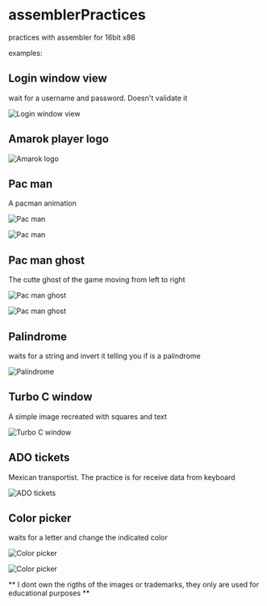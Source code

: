 # assemblerPractices
practices with assembler for 16bit x86

examples:

## Login window view

wait for a username and password. Doesn't validate it

![Login window view](example_images/Screenshot_window.png)

## Amarok player logo

![Amarok logo](example_images/Screenshot_amarok_logo.png)

## Pac man

A pacman animation

![Pac man](example_images/Screenshot_pacman1.png)

![Pac man](example_images/Screenshot_pacman2.png)

## Pac man ghost

The cutte ghost of the game moving from left to right

![Pac man ghost](example_images/Screenshot_ghost1.png)

![Pac man ghost](example_images/Screenshot_ghost2.png)

## Palindrome

waits for a string and invert it telling you if is a palindrome

![Palindrome](example_images/Screenshot_palindrome.png)

## Turbo C window

A simple image recreated with squares and text

![Turbo C window](example_images/Screenshot_turboC_view.png)

## ADO tickets

Mexican transportist. The practice is for receive data from keyboard

![ADO tickets](example_images/Screenshot_ticket_store.png)

## Color picker

waits for a letter and change the indicated color

![Color picker](example_images/Screenshot_colors1.png)

![Color picker](example_images/Screenshot_colors2.png)


** I dont own the rigths of the images or trademarks, they only are used for educational purposes **
